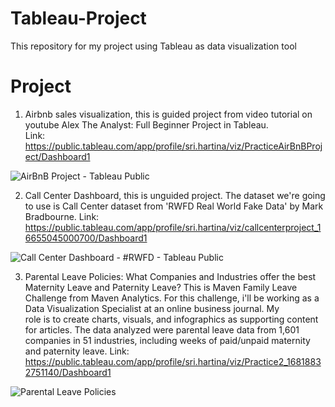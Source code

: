# Tableau-Project
This repository for my project using Tableau as data visualization tool

# Project
1. Airbnb sales visualization, this is guided project from video tutorial on youtube Alex The Analyst: Full Beginner Project in Tableau.  
   Link: https://public.tableau.com/app/profile/sri.hartina/viz/PracticeAirBnBProject/Dashboard1
   
 ![AirBnB Project - Tableau Public](https://user-images.githubusercontent.com/110084624/233934432-d5041152-ff5e-4d02-8be7-25eff92b357b.png)

 
2. Call Center Dashboard, this is unguided project. The dataset we're going to use is Call Center dataset from 'RWFD Real World Fake Data' by Mark Bradbourne.
   Link: https://public.tableau.com/app/profile/sri.hartina/viz/callcenterproject_16655045000700/Dashboard1
   
![Call Center Dashboard - #RWFD - Tableau Public](https://user-images.githubusercontent.com/110084624/233933765-d7a94d7d-22fe-4b25-8e9e-bf4166cb50fc.png)


3. Parental Leave Policies: What Companies and Industries offer the best Maternity Leave and Paternity Leave?
   This is Maven Family Leave Challenge from Maven Analytics. For this challenge, i'll be working as a Data Visualization Specialist at an online business journal. My  
   role is to create charts, visuals, and infographics as supporting content for articles. The data analyzed were parental leave data from 1,601 companies in 51 
   industries, including weeks of paid/unpaid maternity and paternity leave.
   Link: https://public.tableau.com/app/profile/sri.hartina/viz/Practice2_16818832751140/Dashboard1 
   
![Parental Leave Policies](https://user-images.githubusercontent.com/110084624/233935734-76108c6c-91bd-42e8-8bd3-00497056f3b7.png)
